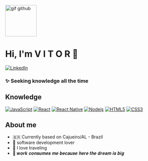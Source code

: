 <p align = "left">
   <img src = "https://github.githubassets.com/images/modules/site/sponsors/pixel-mona-heart.gif" alt = "gif github"border =" 0 "width =" 100 ">
</p>

# Hi, I'm V I T O R 👋

[![LinkedIn](https://img.shields.io/badge/-/in/vitorfirmino-blue?logo=linkedin&style=for-the-badge&labelColor=ffffff&logoColor=black)](https://www.linkedin.com/in/vitorfirmino)

### ✨ Seeking knowledge all the time  

## Knowledge

[![JavaScript](https://img.shields.io/badge/-JavaScript-black?style=flat-square&logo=javascript&link=https://github.com/vitorfirmino/)](https://github.com/vitorfirmino/)
[![React](https://img.shields.io/badge/-React-black?style=flat-square&logo=react&link=https://github.com/vitorfirmino/)](https://github.com/vitorfirmino/)
[![React Native](https://img.shields.io/badge/-ReactNative-black?style=flat-square&logo=react)](https://github.com/vitorfirmino/)
[![Nodejs](https://img.shields.io/badge/-Nodejs-black?style=flat-square&logo=Node.js&link=https://github.com/vitorfirmino/)](https://github.com/vitorfirmino/)
[![HTML5](https://img.shields.io/badge/-HTML5-E34F26?style=flat-square&logo=html5&logoColor=white&link=https://github.com/vitorfirmino/)](https://github.com/vitorfirmino/)
[![CSS3](https://img.shields.io/badge/-CSS3-1572B6?style=flat-square&logo=css3&link=https://github.com/vitorfirmino/)](https://github.com/vitorfirmino/)


## About me

- 🇧🇷 Currently based on Cajueiro/AL - Brazil
- 💖 software development lover
- 🚀 I love traveling
- 💭 𝒘𝒐𝒓𝒌 𝒄𝒐𝒏𝒔𝒖𝒎𝒆𝒔 𝒎𝒆 𝒃𝒆𝒄𝒂𝒖𝒔𝒆 𝒉𝒆𝒓𝒆 𝒕𝒉𝒆 𝒅𝒓𝒆𝒂𝒎 𝒊𝒔 𝒃𝒊𝒈
